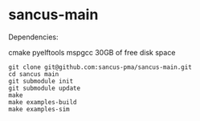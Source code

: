 # sancus-main

Dependencies:

cmake
pyelftools
mspgcc
30GB of free disk space


```
git clone git@github.com:sancus-pma/sancus-main.git
cd sancus main
git submodule init
git submodule update
make
make examples-build
make examples-sim
```

